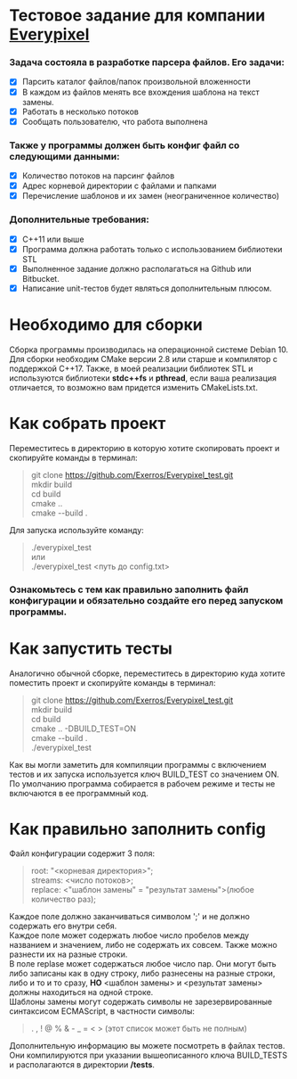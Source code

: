 # Тестовое задание для компании [Everypixel](https://www.everypixel.com/)
### Задача состояла в разработке парсера файлов. Его задачи:
- [x] Парсить каталог файлов/папок произвольной вложенности
- [x] В каждом из файлов менять все вхождения шаблона на текст замены.
- [x] Работать в несколько потоков
- [x] Сообщать пользователю, что работа выполнена

### Также у программы должен быть конфиг файл со следующими данными:
- [x] Количество потоков на парсинг файлов
- [x] Адрес корневой директории с файлами и папками
- [x] Перечисление шаблонов и их замен (неограниченное количество)

### Дополнительные требования:  
- [x] С++11 или выше
- [x] Программа должна работать только с использованием библиотеки STL
- [x] Выполненное задание должно располагаться на Github или Bitbucket. 
- [x] Написание unit-тестов будет являться дополнительным плюсом.

# Необходимо для сборки

Сборка программы производилась на операционной системе Debian 10.
Для сборки необходим CMake версии 2.8 или старше и компилятор с поддержкой C++17.
Также, в моей реализации библиотек STL <filesystem> и <thread> используются библиотеки **stdc++fs** и **pthread**, 
если ваша реализация отличается, то возможно вам придется изменить CMakeLists.txt.
  
# Как собрать проект

Переместитесь в директорию в которую хотите скопировать проект и скопируйте команды в терминал:
> git clone https://github.com/Exerros/Everypixel_test.git  
> mkdir build  
> cd build  
> cmake ..  
> cmake --build . 

Для запуска используйте команду:  
> ./everypixel_test  
или  
> ./everypixel_test <путь до config.txt>  
### Ознакомьтесь с тем как правильно заполнить файл конфигурации и обязательно создайте его перед запуском программы.

# Как запустить тесты

Аналогично обычной сборке, переместитесь в директорию куда хотите поместить проект и скопируйте команды в терминал:
> git clone https://github.com/Exerros/Everypixel_test.git  
> mkdir build  
> cd build  
> cmake .. -DBUILD_TEST=ON  
> cmake --build .  
> ./everypixel_test  

Как вы могли заметить для компиляции программы с включением тестов и их запуска используется ключ BUILD_TEST со значением ON. 
По умолчанию программа собирается в рабочем режиме и тесты не включаются в ее программный код.

# Как правильно заполнить config
Файл конфигурации содержит 3 поля:  
> root: "<корневая директория>";  
> streams: <число потоков>;  
> replace: <"шаблон замены" = "результат замены">(любое количество раз);  

Каждое поле должно заканчиваться символом ';' и не должно содержать его внутри себя.  
Каждое поле может содержать любое число пробелов между названием и значением, либо не содержать их совсем. Также можно разнести их на разные строки.  
В поле replase может содержаться любое число пар. Они могут быть либо записаны как в одну строку, либо разнесены на разные строки, либо и то и то сразу, **НО** <шаблон замены> и <результат замены> должны находиться на одной строке.  
Шаблоны замены могут содержать символы не зарезервированные синтаксисом ECMAScript, в частности символы:  
> . , ! @ % & - _ = < > (этот список может быть не полным)  

Дополнительную информацию вы можете посмотреть в файлах тестов. Они компилируются при указании вышеописанного ключа BUILD_TESTS и располагаются в директории **/tests**.
